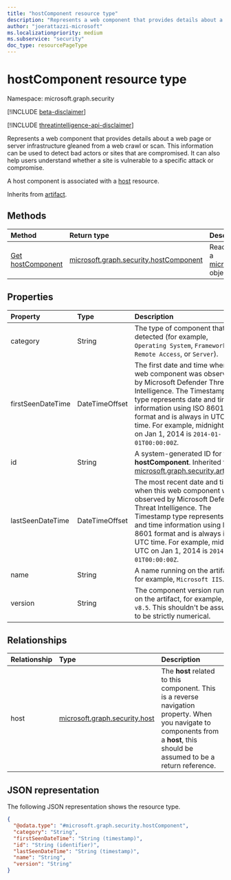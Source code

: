 ```yaml
---
title: "hostComponent resource type"
description: "Represents a web component that provides details about a web page or server infrastructure gleaned from a web crawl or scan."
author: "joerattazzi-microsoft"
ms.localizationpriority: medium
ms.subservice: "security"
doc_type: resourcePageType
---
```


# hostComponent resource type

Namespace: microsoft.graph.security

[!INCLUDE [beta-disclaimer](../../includes/beta-disclaimer.md)]

[!INCLUDE [threatintelligence-api-disclaimer](../../includes/threatintelligence-api-disclaimer.md)]

Represents a web component that provides details about a web page or server infrastructure gleaned from a web crawl or scan. This information can be used to detect bad actors or sites that are compromised. It can also help users understand whether a site is vulnerable to a specific attack or compromise.

A host component is associated with a [host](../resources/security-host.md) resource.

Inherits from [artifact](../resources/security-artifact.md).

## Methods

|Method|Return type|Description|
|:---|:---|:---|
|[Get hostComponent](../api/security-hostcomponent-get.md)|[microsoft.graph.security.hostComponent](../resources/security-hostcomponent.md)|Read the properties and relationships of a [microsoft.graph.security.hostComponent](../resources/security-hostcomponent.md) object.|

## Properties

|Property|Type|Description|
|:---|:---|:---|
|category|String| The type of component that was detected (for example, `Operating System`, `Framework`, `Remote Access`, or `Server`).|
|firstSeenDateTime|DateTimeOffset|The first date and time when this web component was observed by Microsoft Defender Threat Intelligence. The Timestamp type represents date and time information using ISO 8601 format and is always in UTC time. For example, midnight UTC on Jan 1, 2014 is `2014-01-01T00:00:00Z`.|
|id|String|A system-generated ID for this **hostComponent**. Inherited from [microsoft.graph.security.artifact](../resources/security-artifact.md).|
|lastSeenDateTime|DateTimeOffset|The most recent date and time when this web component was observed by Microsoft Defender Threat Intelligence. The Timestamp type represents date and time information using ISO 8601 format and is always in UTC time. For example, midnight UTC on Jan 1, 2014 is `2014-01-01T00:00:00Z`.|
|name|String|A name running on the artifact, for example, `Microsoft IIS`.|
|version|String|The component version running on the artifact, for example, `v8.5`. This shouldn't be assumed to be strictly numerical.|

## Relationships

|Relationship|Type|Description|
|:---|:---|:---|
|host|[microsoft.graph.security.host](../resources/security-host.md)|The **host** related to this component. This is a reverse navigation property. When you navigate to components from a **host**, this should be assumed to be a return reference.|

## JSON representation

The following JSON representation shows the resource type.
<!-- {
  "blockType": "resource",
  "keyProperty": "id",
  "@odata.type": "microsoft.graph.security.hostComponent",
  "baseType": "microsoft.graph.security.artifact",
  "openType": false
}
-->
``` json
{
  "@odata.type": "#microsoft.graph.security.hostComponent",
  "category": "String",
  "firstSeenDateTime": "String (timestamp)",
  "id": "String (identifier)",
  "lastSeenDateTime": "String (timestamp)",
  "name": "String",
  "version": "String"
}
```
